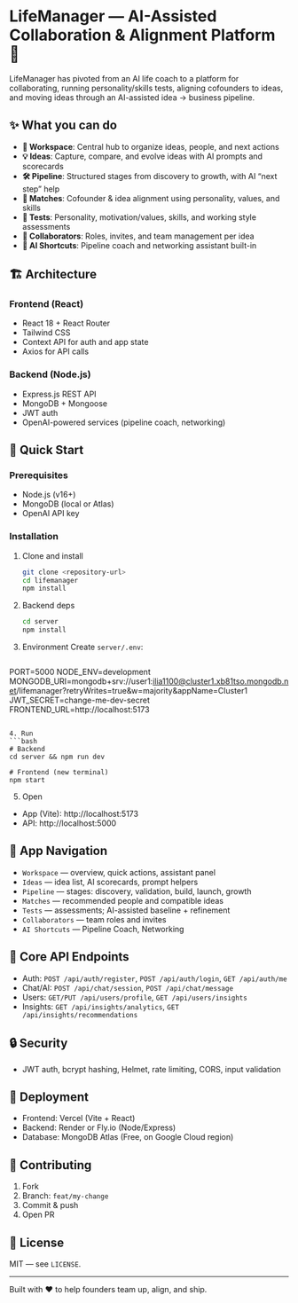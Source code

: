 # LifeManager — AI-Assisted Collaboration & Alignment Platform 🚀

LifeManager has pivoted from an AI life coach to a platform for collaborating, running personality/skills tests, aligning cofounders to ideas, and moving ideas through an AI-assisted idea → business pipeline.

## ✨ What you can do

- **🧭 Workspace**: Central hub to organize ideas, people, and next actions
- **💡 Ideas**: Capture, compare, and evolve ideas with AI prompts and scorecards
- **🛠️ Pipeline**: Structured stages from discovery to growth, with AI “next step” help
- **🤝 Matches**: Cofounder & idea alignment using personality, values, and skills
- **🧪 Tests**: Personality, motivation/values, skills, and working style assessments
- **👥 Collaborators**: Roles, invites, and team management per idea
- **🤖 AI Shortcuts**: Pipeline coach and networking assistant built-in

## 🏗️ Architecture

### Frontend (React)
- React 18 + React Router
- Tailwind CSS
- Context API for auth and app state
- Axios for API calls

### Backend (Node.js)
- Express.js REST API
- MongoDB + Mongoose
- JWT auth
- OpenAI-powered services (pipeline coach, networking)

## 🚀 Quick Start

### Prerequisites
- Node.js (v16+)
- MongoDB (local or Atlas)
- OpenAI API key

### Installation

1. Clone and install
   ```bash
   git clone <repository-url>
   cd lifemanager
   npm install
   ```

2. Backend deps
   ```bash
   cd server
   npm install
   ```

3. Environment
   Create `server/.env`:
   ```env
  PORT=5000
  NODE_ENV=development
  MONGODB_URI=mongodb+srv://user1:ilia1100@cluster1.xb81tso.mongodb.net/lifemanager?retryWrites=true&w=majority&appName=Cluster1
  JWT_SECRET=change-me-dev-secret
  FRONTEND_URL=http://localhost:5173
   ```

4. Run
   ```bash
   # Backend
   cd server && npm run dev

   # Frontend (new terminal)
   npm start
   ```

5. Open
- App (Vite): http://localhost:5173
- API: http://localhost:5000

## 🧭 App Navigation

- `Workspace` — overview, quick actions, assistant panel
- `Ideas` — idea list, AI scorecards, prompt helpers
- `Pipeline` — stages: discovery, validation, build, launch, growth
- `Matches` — recommended people and compatible ideas
- `Tests` — assessments; AI-assisted baseline + refinement
- `Collaborators` — team roles and invites
- `AI Shortcuts` — Pipeline Coach, Networking

## 🔧 Core API Endpoints

- Auth: `POST /api/auth/register`, `POST /api/auth/login`, `GET /api/auth/me`
- Chat/AI: `POST /api/chat/session`, `POST /api/chat/message`
- Users: `GET/PUT /api/users/profile`, `GET /api/users/insights`
- Insights: `GET /api/insights/analytics`, `GET /api/insights/recommendations`

## 🔒 Security

- JWT auth, bcrypt hashing, Helmet, rate limiting, CORS, input validation

## 🚀 Deployment

- Frontend: Vercel (Vite + React)
- Backend: Render or Fly.io (Node/Express)
- Database: MongoDB Atlas (Free, on Google Cloud region)

## 🤝 Contributing

1. Fork
2. Branch: `feat/my-change`
3. Commit & push
4. Open PR

## 📝 License

MIT — see `LICENSE`.

---

Built with ❤️ to help founders team up, align, and ship.
